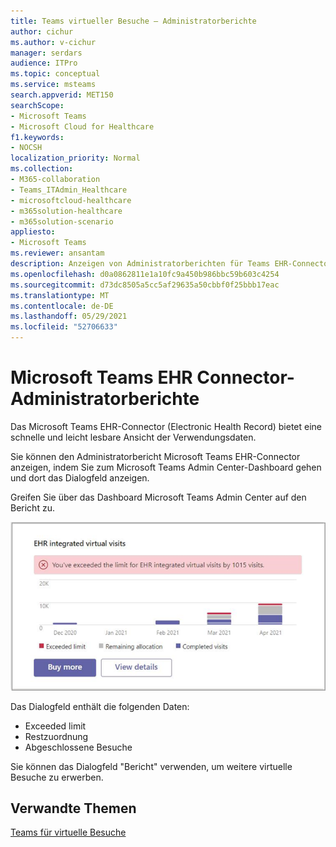 ```yaml
---
title: Teams virtueller Besuche – Administratorberichte
author: cichur
ms.author: v-cichur
manager: serdars
audience: ITPro
ms.topic: conceptual
ms.service: msteams
search.appverid: MET150
searchScope:
- Microsoft Teams
- Microsoft Cloud for Healthcare
f1.keywords:
- NOCSH
localization_priority: Normal
ms.collection:
- M365-collaboration
- Teams_ITAdmin_Healthcare
- microsoftcloud-healthcare
- m365solution-healthcare
- m365solution-scenario
appliesto:
- Microsoft Teams
ms.reviewer: ansantam
description: Anzeigen von Administratorberichten für Teams EHR-Connectorbesuche
ms.openlocfilehash: d0a0862811e1a10fc9a450b986bbc59b603c4254
ms.sourcegitcommit: d73dc8505a5cc5af29635a50cbbf0f25bbb17eac
ms.translationtype: MT
ms.contentlocale: de-DE
ms.lasthandoff: 05/29/2021
ms.locfileid: "52706633"
---
```

# <a name="microsoft-teams-ehr-connector-admin-reports"></a>Microsoft Teams EHR Connector-Administratorberichte

Das Microsoft Teams EHR-Connector (Electronic Health Record) bietet eine schnelle und leicht lesbare Ansicht der Verwendungsdaten.

Sie können den Administratorbericht Microsoft Teams EHR-Connector anzeigen, indem Sie zum Microsoft Teams Admin Center-Dashboard gehen und dort das Dialogfeld anzeigen.

Greifen Sie über das Dashboard Microsoft Teams Admin Center auf den Bericht zu.

 ![Ein Dialogfeld mit den Zuweisungen und Grenzwerten für virtuelle Besuche](../../media/admin-connector-report.png)

Das Dialogfeld enthält die folgenden Daten:

- Exceeded limit
- Restzuordnung
- Abgeschlossene Besuche

Sie können das Dialogfeld "Bericht" verwenden, um weitere virtuelle Besuche zu erwerben.

## <a name="related-topics"></a>Verwandte Themen

[Teams für virtuelle Besuche](ehr-admin.md)
